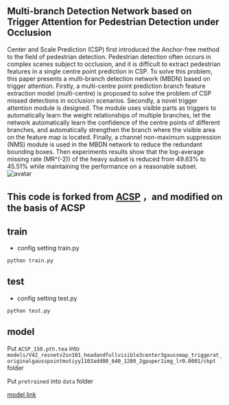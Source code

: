 ## Multi-branch Detection Network based on Trigger Attention for Pedestrian Detection under Occlusion
Center and Scale Prediction (CSP) first introduced the Anchor-free method to the field of pedestrian detection. Pedestrian detection often occurs in complex scenes subject to occlusion, and it is difficult to extract pedestrian features in a single centre point prediction in CSP. To solve this problem, this paper presents a multi-branch detection network (MBDN) based on trigger attention. Firstly, a multi-centre point prediction branch feature extraction model (multi-centre) is proposed to solve the problem of CSP missed detections in occlusion scenarios. Secondly, a novel trigger attention module is designed. The module uses visible parts as triggers to automatically learn the weight relationships of multiple branches, let the network automatically learn the confidence of the centre points of different branches, and automatically strengthen the branch where the visible area on the feature map is located. Finally, a channel non-maximum suppression (NMS) module is used in the MBDN network to reduce the redundant bounding boxes. Then experiments results show that the log-average missing rate (MR^(-2)) of the heavy subset is reduced from 49.63% to 45.51% while maintaining the performance on a reasonable subset.
![avatar](./fig1.bmp)

## This code is forked from [ACSP](https://github.com/WangWenhao0716/Adapted-Center-and-Scale-Prediction.git) ，and modified on the basis of ACSP



## train
- config setting 
train.py 
```
python train.py
```

## test
- config setting 
test.py 
```
python test.py
```
## model 
Put `ACSP_150.pth.tea` into `models/V42_resnetv2sn101_headandfullvisible3center3gaussmap_triggerat_originalgausspointmutiyy1103add08_640_1280_2gpuper1img_lr0.0001/ckpt
` folder

Put `pretrained` into `data` folder

[model link](https://pan.baidu.com/s/1wFppepz48cK7OxM9rcKEzg?pwd=6k9r)

